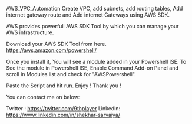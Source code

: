 AWS_VPC_Automation
Create VPC, add subnets, add routing tables, Add internet gateway route and Add internet Gateways using AWS SDK.


AWS provides powerfull AWS SDK Tool by which you can manage your AWS infrastructure. 

Download your AWS SDK Tool from here.
https://aws.amazon.com/powershell/

Once you install it, You will see a module added in your Powershell ISE.
To See the module in Powershell ISE, Enable Command Add-on Panel and scroll in Modules list and check for "AWSPowershell".

Paste the Script and hit run. Enjoy ! Thank you ! 


You can contact me on below:

Twitter : https://twitter.com/9thplayer
Linkedin: https://www.linkedin.com/in/shekhar-sarvaiya/

